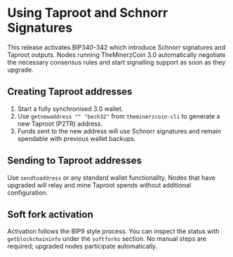 # Using Taproot and Schnorr Signatures

This release activates BIP340-342 which introduce Schnorr signatures and Taproot outputs. Nodes running TheMinerzCoin 3.0 automatically negotiate the necessary consensus rules and start signalling support as soon as they upgrade.

## Creating Taproot addresses

1. Start a fully synchronised 3.0 wallet.
2. Use `getnewaddress "" "bech32"` from `theminerzcoin-cli` to generate a new Taproot (P2TR) address.
3. Funds sent to the new address will use Schnorr signatures and remain spendable with previous wallet backups.

## Sending to Taproot addresses

Use `sendtoaddress` or any standard wallet functionality. Nodes that have upgraded will relay and mine Taproot spends without additional configuration.

## Soft fork activation

Activation follows the BIP9 style process. You can inspect the status with `getblockchaininfo` under the `softforks` section. No manual steps are required; upgraded nodes participate automatically.
